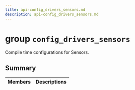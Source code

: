 ```yaml
---
title: api-config_drivers_sensors.md
description: api-config_drivers_sensors.md
---
```

# group `config_drivers_sensors` 

Compile time configurations for Sensors.

## Summary

 Members                        | Descriptions                                
--------------------------------|---------------------------------------------


